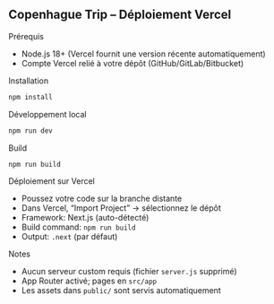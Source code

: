 ## Copenhague Trip – Déploiement Vercel

Prérequis
- Node.js 18+ (Vercel fournit une version récente automatiquement)
- Compte Vercel relié à votre dépôt (GitHub/GitLab/Bitbucket)

Installation
```bash
npm install
```

Développement local
```bash
npm run dev
```

Build
```bash
npm run build
```

Déploiement sur Vercel
- Poussez votre code sur la branche distante
- Dans Vercel, “Import Project” → sélectionnez le dépôt
- Framework: Next.js (auto-détecté)
- Build command: `npm run build`
- Output: `.next` (par défaut)

Notes
- Aucun serveur custom requis (fichier `server.js` supprimé)
- App Router activé; pages en `src/app`
- Les assets dans `public/` sont servis automatiquement
